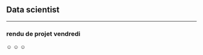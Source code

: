 ## Data scientist
--------------------------------------------
### rendu de projet vendredi 

:relaxed: :relaxed: :relaxed:
